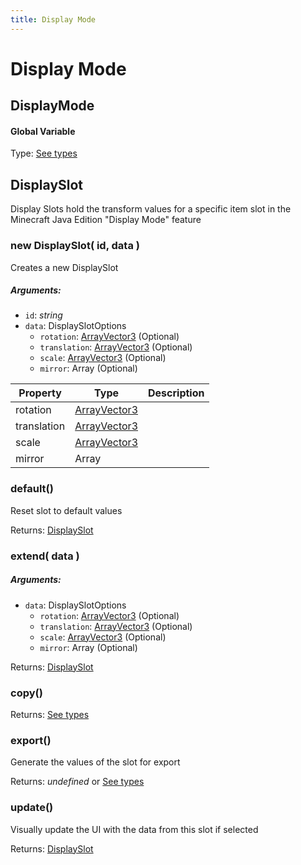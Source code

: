 ```yaml
---
title: Display Mode
---
```


# Display Mode
## DisplayMode
#### Global Variable

Type: [See types](https://github.com/JannisX11/blockbench-types/blob/c2ec864/types/display_mode.d.ts#L2)

<reference path="./blockbench.d.ts"/>


## DisplaySlot
Display Slots hold the transform values for a specific item slot in the Minecraft Java Edition "Display Mode" feature

### new DisplaySlot( id, data )
Creates a new DisplaySlot

##### Arguments:
* `id`: *string*
* `data`: DisplaySlotOptions
	* `rotation`: [ArrayVector3](https://github.com/JannisX11/blockbench-types/blob/c2ec864/types/outliner.d.ts#L3) (Optional)
	* `translation`: [ArrayVector3](https://github.com/JannisX11/blockbench-types/blob/c2ec864/types/outliner.d.ts#L3) (Optional)
	* `scale`: [ArrayVector3](https://github.com/JannisX11/blockbench-types/blob/c2ec864/types/outliner.d.ts#L3) (Optional)
	* `mirror`: Array (Optional)


| Property | Type | Description |
| -------- | ---- | ----------- |
| rotation | [ArrayVector3](https://github.com/JannisX11/blockbench-types/blob/c2ec864/types/outliner.d.ts#L3) |  |
| translation | [ArrayVector3](https://github.com/JannisX11/blockbench-types/blob/c2ec864/types/outliner.d.ts#L3) |  |
| scale | [ArrayVector3](https://github.com/JannisX11/blockbench-types/blob/c2ec864/types/outliner.d.ts#L3) |  |
| mirror | Array |  |

### default()
Reset slot to default values


Returns: [DisplaySlot](display_mode#displayslot)

### extend( data )
##### Arguments:
* `data`: DisplaySlotOptions
	* `rotation`: [ArrayVector3](https://github.com/JannisX11/blockbench-types/blob/c2ec864/types/outliner.d.ts#L3) (Optional)
	* `translation`: [ArrayVector3](https://github.com/JannisX11/blockbench-types/blob/c2ec864/types/outliner.d.ts#L3) (Optional)
	* `scale`: [ArrayVector3](https://github.com/JannisX11/blockbench-types/blob/c2ec864/types/outliner.d.ts#L3) (Optional)
	* `mirror`: Array (Optional)

Returns: [DisplaySlot](display_mode#displayslot)

### copy()

Returns: [See types](https://github.com/JannisX11/blockbench-types/blob/c2ec864/types/display_mode.d.ts#L27)

### export()
Generate the values of the slot for export


Returns: *undefined* or [See types](https://github.com/JannisX11/blockbench-types/blob/c2ec864/types/display_mode.d.ts#L37)

### update()
Visually update the UI with the data from this slot if selected


Returns: [DisplaySlot](display_mode#displayslot)

